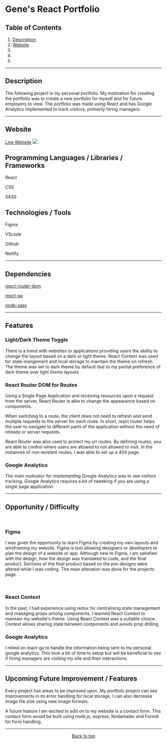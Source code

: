 <div id="top"></div>

# Gene's React Portfolio

<h2>Table of Contents</h2>

1. <a href="#description">Description</a>
2. <a href="#website">Website</a>
3.
4.
5.

---

<h2 id="description">Description</h2>

The following project is my personal portfolio. My motivation for creating the portfolio was to create a new portfolio for myself and for future employers to view. The portfolio was made using React and has Google Analytics implemented to track visitors, primarily hiring managers.

---

<h2 id="website">Website</h2>

<a href="https://genebarra.dev">Live Website</a>
<a href="https://genebarra.dev"><img src="https://user-images.githubusercontent.com/33293205/103592117-28323b00-4ec0-11eb-9d5b-57b6fba1f453.png"></a>

## Programming Languages / Libraries / Frameworks

<p>React</p>
<p>CSS</p>
<p>SASS</p>

## Technologies / Tools

<p>Figma</p>
<p>VScode</p>
<p>Github</p>
<p>Netlify</p>

---

## Dependencies

<a href="https://www.npmjs.com/package/react-router-dom">
  <p>react-router-dom</p>
</a>
<a href="https://github.com/react-ga/react-ga">
  <p>react-ga</p>
</a>
<a href="https://github.com/sass/node-sass">
  <p>node-sass</p>
</a>

---

## Features

<h3>Light/Dark Theme Toggle</h3>
<p>There is a trend with websites or applications providing users the ability to change the layout based on a dark or light theme. React Context was used for state mangement and local storage to maintain the theme on refresh. The theme was set to dark theme by default due to my partial preference of dark theme over light theme layouts</p>

<h3>React Router DOM for Routes</h3>
<p>Using a Single Page Application and receiving resources upon a request from the server, React Router is able to change the appearance based on components. 
</p>

<p>When switching to a route, the client does not need to refresh and send multiple requests to the server for each route. In short, react router helps the user to navigate to different parts of the application without the need of reloads or server requests.</p>

<p>React Router was also used to protect my url routes. By defining routes, you are able to control where users are allowed to not allowed to visit. In the instances of non-existent routes, I was able to set up a 404 page.</p>

<h3>Google Analytics</h3>
<p>The main motivator for implementing Google Analytics was to see visitors tracking. Google Analytics requires a bit of tweeking if you are using a single page application. </p>

---

## Opportunity / Difficulty

<br>

<h3>Figma</h3>
<p>I was given the opportunity to learn Figma by creating my own layouts and wireframing my website. Figma is tool allowing designers or developers to plan the design of a website or app. Although new to Figma, I am satisfied with the design, how the design was translated to code, and the final product. Sections of the final product based on the pre-designs were altered while I was coding. The main alteration was done for the projects page.</p>
<br>

<h3>React Context</h3>
<p>In the past, I had experience using redux for centralising state management and managing props among components. I learned React Context to maintain my website's theme. Using React Context was a suitable choice. Context allows sharing state between components and avoids prop drilling.</p>

<h3> Google Analytics</h3>
<p>I relied on react-ga to handle the information being sent to my personal google analytics. This took a bit of time to setup but will be beneficial to see if hiring managers are visiting my site and their interactions.</p>

---

## Upcoming Future Improvement / Features

<p>Every project has areas to be improved upon. My portfolio project can see improvements in its error handling for local storage. I can also decrease image file size using new image formats.</p>

<p>A future feature I am excited to add on to my website is a contact form. This contact form would be built using node.js, express, Nodemailer and Formik for form handling.</p>

---

<p align="center" width="100%">
  <a href="#top">Back to top</a>
</p>
